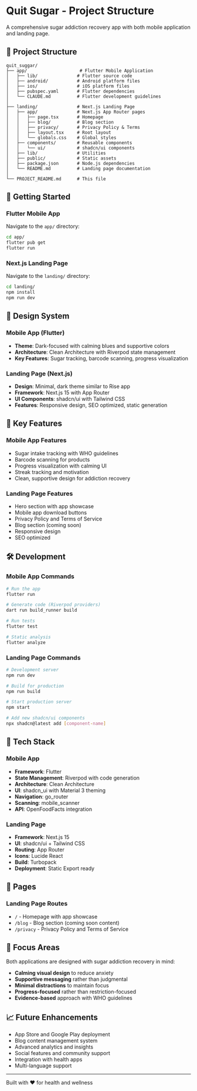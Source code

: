 # Quit Sugar - Project Structure

A comprehensive sugar addiction recovery app with both mobile application and landing page.

## 📁 Project Structure

```
quit_suggar/
├── app/                    # Flutter Mobile Application
│   ├── lib/               # Flutter source code
│   ├── android/           # Android platform files
│   ├── ios/               # iOS platform files
│   ├── pubspec.yaml       # Flutter dependencies
│   └── CLAUDE.md          # Flutter development guidelines
│
├── landing/               # Next.js Landing Page
│   ├── app/               # Next.js App Router pages
│   │   ├── page.tsx       # Homepage
│   │   ├── blog/          # Blog section
│   │   ├── privacy/       # Privacy Policy & Terms
│   │   ├── layout.tsx     # Root layout
│   │   └── globals.css    # Global styles
│   ├── components/        # Reusable components
│   │   └── ui/            # shadcn/ui components
│   ├── lib/               # Utilities
│   ├── public/            # Static assets
│   ├── package.json       # Node.js dependencies
│   └── README.md          # Landing page documentation
│
└── PROJECT_README.md      # This file
```

## 🚀 Getting Started

### Flutter Mobile App
Navigate to the `app/` directory:
```bash
cd app/
flutter pub get
flutter run
```

### Next.js Landing Page
Navigate to the `landing/` directory:
```bash
cd landing/
npm install
npm run dev
```

## 🎨 Design System

### Mobile App (Flutter)
- **Theme**: Dark-focused with calming blues and supportive colors
- **Architecture**: Clean Architecture with Riverpod state management
- **Key Features**: Sugar tracking, barcode scanning, progress visualization

### Landing Page (Next.js)
- **Design**: Minimal, dark theme similar to Rise app
- **Framework**: Next.js 15 with App Router
- **UI Components**: shadcn/ui with Tailwind CSS
- **Features**: Responsive design, SEO optimized, static generation

## 📱 Key Features

### Mobile App Features
- Sugar intake tracking with WHO guidelines
- Barcode scanning for products
- Progress visualization with calming UI
- Streak tracking and motivation
- Clean, supportive design for addiction recovery

### Landing Page Features  
- Hero section with app showcase
- Mobile app download buttons
- Privacy Policy and Terms of Service
- Blog section (coming soon)
- Responsive design
- SEO optimized

## 🛠 Development

### Mobile App Commands
```bash
# Run the app
flutter run

# Generate code (Riverpod providers)
dart run build_runner build

# Run tests
flutter test

# Static analysis
flutter analyze
```

### Landing Page Commands
```bash
# Development server
npm run dev

# Build for production
npm run build

# Start production server
npm start

# Add new shadcn/ui components
npx shadcn@latest add [component-name]
```

## 🌟 Tech Stack

### Mobile App
- **Framework**: Flutter
- **State Management**: Riverpod with code generation
- **Architecture**: Clean Architecture
- **UI**: shadcn_ui with Material 3 theming
- **Navigation**: go_router
- **Scanning**: mobile_scanner
- **API**: OpenFoodFacts integration

### Landing Page
- **Framework**: Next.js 15
- **UI**: shadcn/ui + Tailwind CSS
- **Routing**: App Router
- **Icons**: Lucide React
- **Build**: Turbopack
- **Deployment**: Static Export ready

## 📄 Pages

### Landing Page Routes
- `/` - Homepage with app showcase
- `/blog` - Blog section (coming soon content)
- `/privacy` - Privacy Policy and Terms of Service

## 🎯 Focus Areas

Both applications are designed with sugar addiction recovery in mind:
- **Calming visual design** to reduce anxiety
- **Supportive messaging** rather than judgmental
- **Minimal distractions** to maintain focus
- **Progress-focused** rather than restriction-focused
- **Evidence-based** approach with WHO guidelines

## 📈 Future Enhancements

- App Store and Google Play deployment
- Blog content management system  
- Advanced analytics and insights
- Social features and community support
- Integration with health apps
- Multi-language support

---

Built with ❤️ for health and wellness